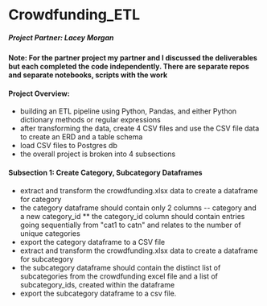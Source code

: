 # Crowdfunding_ETL

##### Project Partner: Lacey Morgan
#### Note: For the partner project my partner and I discussed the deliverables but each completed the code independently. There are separate repos and separate notebooks, scripts with the work

#### Project Overview:
* building an ETL pipeline using Python, Pandas, and either Python dictionary methods or regular expressions 
* after transforming the data, create 4 CSV files and use the CSV file data to create an ERD and a table schema
* load CSV files to Postgres db
* the overall project is broken into 4 subsections

#### Subsection 1: Create Category, Subcategory Dataframes
* extract and transform the crowdfunding.xlsx data to create a dataframe for category
* the category dataframe should contain only 2 columns -- category and a new category_id
** the category_id column should contain entries going sequentially from "cat1 to catn" and relates to the number of unique categories
* export the category dataframe to a CSV file
* extract and transform the crowdfunding.xlsx data to create a dataframe for subcategory
* the subcategory dataframe should contain the distinct list of subcategories from the crowdfunding excel file and a list of subcategory_ids, created within the dataframe
* export the subcategory dataframe to a csv file.
